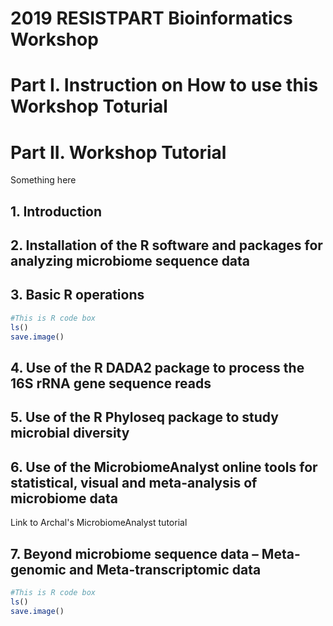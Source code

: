 # 2019 RESISTPART Bioinformatics Workshop


# Part I. Instruction on How to use this Workshop Toturial


# Part II. Workshop Tutorial

Something here

## 1. Introduction

## 2. Installation of the R software and packages for analyzing microbiome sequence data

## 3. Basic R operations

```R
#This is R code box
ls()
save.image()
```

## 4. Use of the R DADA2 package to process the 16S rRNA gene sequence reads

## 5. Use of the R Phyloseq package to study microbial diversity

## 6. Use of the MicrobiomeAnalyst online tools for statistical, visual and meta-analysis of microbiome data

Link to Archal's MicrobiomeAnalyst tutorial

## 7. Beyond microbiome sequence data – Meta-genomic and Meta-transcriptomic data


```R
#This is R code box
ls()
save.image()
```
